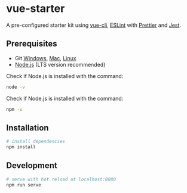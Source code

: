 
# vue-starter

A pre-configured starter kit using [vue-cli](https://cli.vuejs.org/), [ESLint](https://eslint.org/) with [Prettier](https://prettier.io/) and [Jest](https://jestjs.io/).

## Prerequisites
- Git [Windows](http://www.git-scm.com/book/en/Getting-Started-Installing-Git#Installing-on-Windows), [Mac](http://www.git-scm.com/book/en/Getting-Started-Installing-Git#Installing-on-Mac), [Linux](http://www.git-scm.com/book/en/Getting-Started-Installing-Git#Installing-on-Linux)
- [Node.js](https://nodejs.org/en/) (LTS version recommended)

Check if Node.js is installed with the command:
```bash
node -v

```
Check if Node.js is installed with the command:
```bash
npm -v
```

## Installation

```bash
# install dependencies
npm install
```

## Development
```bash
# serve with hot reload at localhost:8080
npm run serve
```

